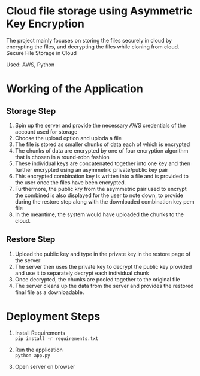 # Cloud file storage using Asymmetric Key Encryption
The project mainly focuses on storing the files securely in cloud by encrypting the files, and decrypting the files while cloning from cloud.
Secure File Storage in Cloud

Used: AWS, Python
# Working of the Application

## Storage Step
1. Spin up the server and provide the necessary AWS credentials of the account used for storage</br>
2. Choose the upload option and uploda a file</br>
3. The file is stored as smaller chunks of data each of which is encrypted </br>
4. The chunks of data are encrypted by one of four encryption algorithm that is chosen in a round-robn fashion</br>
5. These individual keys are concatenated together into one key and then further encrypted using an asymmetric private/public key pair </br>
6. This encrypted combination key is written into a file and is provided to the user once the files have been encrypted.</br>
7. Furthermore, the public kry from the asymmetric pair used to encrypt the combined is also displayed for the user to note down, to provide during the restore step along with the downloaded combination key pem file</br>
8. In the meantime, the system would have uploaded the chunks to the cloud.

## Restore Step</br>
1. Upload the public key and type in the private key in the restore page of the server</br>
2. The server then uses the private key to decrypt the public key provided and use it to separately decrypt each individual chunk </br>
3. Once decrypted, the chunks are pooled together to the original file </br>
4. The server cleans up the data from the server and provides the restored final file as a downloadable.</br>

# Deployment Steps

1. Install Requirements</br>
`pip install -r requirements.txt`</br>

2. Run the application</br>
`python app.py`</br>

3. Open server on browser</br>

